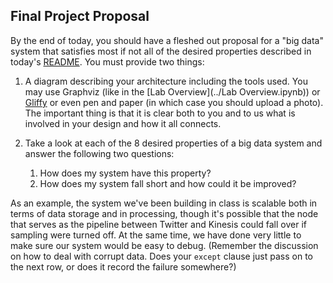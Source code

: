 Final Project Proposal
----------------

By the end of today, you should have a fleshed out proposal for a "big data" system that satisfies most if not all of the desired properties described in today's [README](README.md). You must provide two things:

1. A diagram describing your architecture including the tools used. You may use Graphviz (like in the [Lab Overview](../Lab Overview.ipynb)) or [Gliffy](https://www.gliffy.com/) or even pen and paper (in which case you should upload a photo). The important thing is that it is clear both to you and to us what is involved in your design and how it all connects.

2. Take a look at each of the 8 desired properties of a big data system and answer the following two questions:
    1. How does my system have this property?
    2. How does my system fall short and how could it be improved?

As an example, the system we've been building in class is scalable both in terms of data storage and in processing, though it's possible that the node that serves as the pipeline between Twitter and Kinesis could fall over if sampling were turned off. At the same time, we have done very little to make sure our system would be easy to debug. (Remember the discussion on how to deal with corrupt data. Does your `except` clause just pass on to the next row, or does it record the failure somewhere?)
